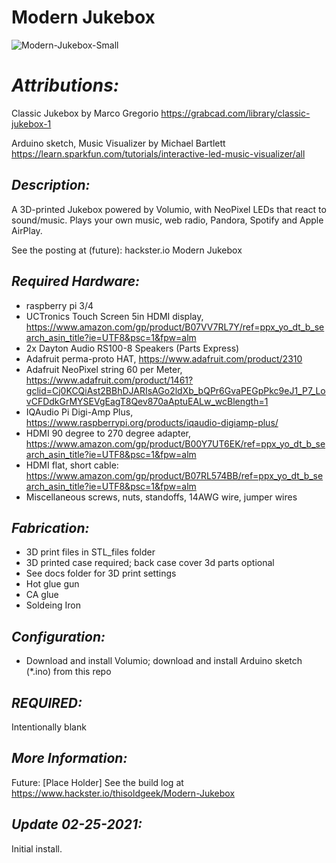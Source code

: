 # **Modern Jukebox**
![Modern-Jukebox-Small](https://user-images.githubusercontent.com/1010795/109239055-7ad5f800-7789-11eb-863f-bec476ce6829.gif)

# *Attributions:*
Classic Jukebox by Marco Gregorio 
https://grabcad.com/library/classic-jukebox-1

Arduino sketch, Music Visualizer by Michael Bartlett
https://learn.sparkfun.com/tutorials/interactive-led-music-visualizer/all

## *Description:*
A 3D-printed Jukebox powered by Volumio, with NeoPixel LEDs that react to sound/music.
Plays your own music, web radio, Pandora, Spotify and Apple AirPlay.

See the posting at (future):
hackster.io Modern Jukebox

## *Required Hardware:*
* raspberry pi 3/4
* UCTronics Touch Screen 5in HDMI display, https://www.amazon.com/gp/product/B07VV7RL7Y/ref=ppx_yo_dt_b_search_asin_title?ie=UTF8&psc=1&fpw=alm
* 2x Dayton Audio RS100-8 Speakers (Parts Express)
* Adafruit perma-proto HAT, https://www.adafruit.com/product/2310
* Adafruit NeoPixel string 60 per Meter, https://www.adafruit.com/product/1461?gclid=Cj0KCQiAst2BBhDJARIsAGo2ldXb_bQPr6GvaPEGpPkc9eJ1_P7_LovCFDdkGrMYSEVgEagT8Qev870aAptuEALw_wcBlength=1
* IQAudio Pi Digi-Amp Plus, https://www.raspberrypi.org/products/iqaudio-digiamp-plus/
* HDMI 90 degree to 270 degree adapter, https://www.amazon.com/gp/product/B00Y7UT6EK/ref=ppx_yo_dt_b_search_asin_title?ie=UTF8&psc=1&fpw=alm
* HDMI flat, short cable: https://www.amazon.com/gp/product/B07RL574BB/ref=ppx_yo_dt_b_search_asin_title?ie=UTF8&psc=1&fpw=alm
* Miscellaneous screws, nuts, standoffs, 14AWG wire, jumper wires

## *Fabrication:*
* 3D print files in STL_files folder
* 3D printed case required; back case cover 3d parts optional
* See docs folder for 3D print settings
* Hot glue gun
* CA glue
* Soldeing Iron

## *Configuration:*
* Download and install Volumio; download and install Arduino sketch (*.ino) from this repo

## *REQUIRED:*
Intentionally blank

## *More Information:*
Future: [Place Holder] See the build log at https://www.hackster.io/thisoldgeek/Modern-Jukebox

## *Update 02-25-2021:*
Initial install.

#
